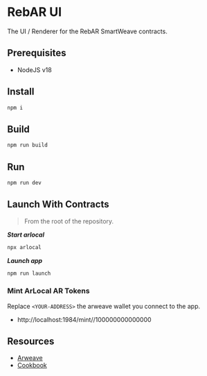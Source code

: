 # RebAR UI

The UI / Renderer for the RebAR SmartWeave contracts.

## Prerequisites

- NodeJS v18

## Install

```sh
npm i
```

## Build

```sh
npm run build
```

## Run

```sh
npm run dev
```

## Launch With Contracts

> From the root of the repository.

**_Start arlocal_**

```sh
npx arlocal
```

**_Launch app_**

```sh
npm run launch
```

### Mint ArLocal AR Tokens

Replace `<YOUR-ADDRESS>` the arweave wallet you connect to the app.

- http://localhost:1984/mint/<YOUR-ADDRESS>/100000000000000

## Resources

- [Arweave](https://arweave.org)
- [Cookbook](https://cookbook.g8way.io)
